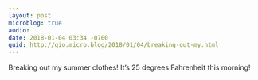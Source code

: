 ```yaml
---
layout: post
microblog: true
audio: 
date: 2018-01-04 03:34 -0700
guid: http://gio.micro.blog/2018/01/04/breaking-out-my.html
---
```

Breaking out my summer clothes! It’s 25 degrees Fahrenheit this morning!
